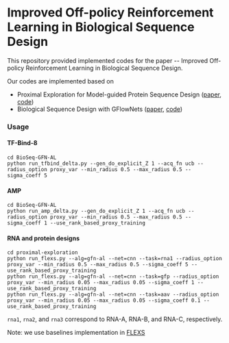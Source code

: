 # Improved Off-policy Reinforcement Learning in  Biological Sequence Design

This repository provided implemented codes for the paper -- Improved Off-policy Reinforcement Learning in  Biological Sequence Design. 
> 

Our codes are implemented based on
- Proximal Exploration for Model-guided Protein Sequence Design ([paper](https://proceedings.mlr.press/v162/ren22a.html), [code](https://github.com/HeliXonProtein/proximal-exploration))
- Biological Sequence Design with GFlowNets ([paper](https://proceedings.mlr.press/v162/jain22a/jain22a.pdf), [code](https://github.com/MJ10/BioSeq-GFN-AL))


### Usage

#### TF-Bind-8
```
cd BioSeq-GFN-AL
python run_tfbind_delta.py --gen_do_explicit_Z 1 --acq_fn ucb --radius_option proxy_var --min_radius 0.5 --max_radius 0.5 --sigma_coeff 5
```

#### AMP
```
cd BioSeq-GFN-AL
python run_amp_delta.py --gen_do_explicit_Z 1 --acq_fn ucb --radius_option proxy_var --min_radius 0.5 --max_radius 0.5 --sigma_coeff 1 --use_rank_based_proxy_training
``` 

#### RNA and protein designs
```
cd proximal-exploration
python run_flexs.py --alg=gfn-al --net=cnn --task=rna1 --radius_option proxy_var --min_radius 0.5 --max_radius 0.5 --sigma_coeff 5 --use_rank_based_proxy_training
python run_flexs.py --alg=gfn-al --net=cnn --task=gfp --radius_option proxy_var --min_radius 0.05 --max_radius 0.05 --sigma_coeff 1 --use_rank_based_proxy_training
python run_flexs.py --alg=gfn-al --net=cnn --task=aav --radius_option proxy_var --min_radius 0.05 --max_radius 0.05 --sigma_coeff 0.1 --use_rank_based_proxy_training
```

`rna1`, `rna2`, and `rna3` correspond to RNA-A, RNA-B, and RNA-C, respectively.

Note: we use baselines implementation in [FLEXS](https://github.com/samsinai/FLEXS) 

